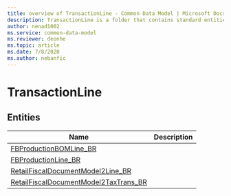```yaml
---
title: overview of TransactionLine - Common Data Model | Microsoft Docs
description: TransactionLine is a folder that contains standard entities related to the Common Data Model.
author: nenad1002
ms.service: common-data-model
ms.reviewer: deonhe
ms.topic: article
ms.date: 7/8/2020
ms.author: nebanfic
---
```


# TransactionLine


## Entities

|Name|Description|
|---|---|
|[FBProductionBOMLine_BR](FBProductionBOMLine_BR.md)||
|[FBProductionLine_BR](FBProductionLine_BR.md)||
|[RetailFiscalDocumentModel2Line_BR](RetailFiscalDocumentModel2Line_BR.md)||
|[RetailFiscalDocumentModel2TaxTrans_BR](RetailFiscalDocumentModel2TaxTrans_BR.md)||
